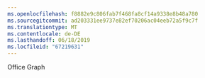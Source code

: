 ```yaml
---
ms.openlocfilehash: f8882e9c806fab7f468fa8cf14a9338e8b48a780
ms.sourcegitcommit: ad203331ee9737e82ef70206ac04eeb72a5f9c7f
ms.translationtype: MT
ms.contentlocale: de-DE
ms.lasthandoff: 06/18/2019
ms.locfileid: "67219631"
---
```

Office Graph